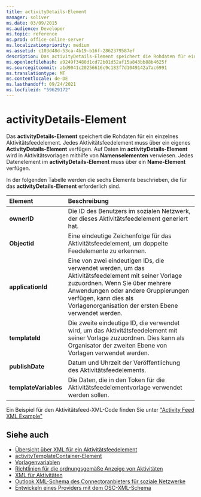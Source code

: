 ```yaml
---
title: activityDetails-Element
manager: soliver
ms.date: 03/09/2015
ms.audience: Developer
ms.topic: reference
ms.prod: office-online-server
ms.localizationpriority: medium
ms.assetid: c103d48d-53ca-4b19-b16f-2862379587ef
description: Das activityDetails-Element speichert die Rohdaten für ein einzelnes Aktivitätsfeedelement. Jedes Aktivitätsfeedelement muss über ein eigenes ActivityDetails-Element verfügen. Auf Daten im activityDetails-Element wird in Aktivitätsvorlagen mithilfe von Namenselementen verwiesen.
ms.openlocfilehash: a9249f3480d1cd72b01d52af15a843bb88b4625f
ms.sourcegitcommit: a1d9041c20256616c9c183f7d1049142a7ac6991
ms.translationtype: MT
ms.contentlocale: de-DE
ms.lasthandoff: 09/24/2021
ms.locfileid: "59629172"
---
```

# <a name="activitydetails-element"></a>activityDetails-Element

Das **activityDetails-Element** speichert die Rohdaten für ein einzelnes Aktivitätsfeedelement. Jedes Aktivitätsfeedelement muss über ein eigenes **ActivityDetails-Element** verfügen. Auf Daten im **activityDetails-Element** wird in Aktivitätsvorlagen mithilfe von **Namenselementen** verwiesen. Jedes Datenelement im **activityDetails-Element** muss über ein **Name-Element** verfügen. 
  
In der folgenden Tabelle werden die sechs Elemente beschrieben, die für das **activityDetails-Element** erforderlich sind. 
  
|**Element**|**Beschreibung**|
|:-----|:-----|
|**ownerID** <br/> |Die ID des Benutzers im sozialen Netzwerk, der dieses Aktivitätsfeedelement generiert hat.  <br/> |
|**Objectid** <br/> |Eine eindeutige Zeichenfolge für das Aktivitätsfeedelement, um doppelte Feedelemente zu erkennen.  <br/> |
|**applicationId** <br/> |Eine von zwei eindeutigen IDs, die verwendet werden, um das Aktivitätsfeedelement mit seiner Vorlage zuzuordnen. Wenn Sie über mehrere Anwendungen oder andere Gruppierungen verfügen, kann dies als Vorlagenorganisation der ersten Ebene verwendet werden.  <br/> |
|**templateId** <br/> |Die zweite eindeutige ID, die verwendet wird, um das Aktivitätsfeedelement mit seiner Vorlage zuzuordnen. Dies kann als Organisator der zweiten Ebene von Vorlagen verwendet werden.  <br/> |
|**publishDate** <br/> |Datum und Uhrzeit der Veröffentlichung des Aktivitätsfeedelements.  <br/> |
|**templateVariables** <br/> |Die Daten, die in den Token für die Aktivitätsfeedelementvorlage verwendet werden sollen.  <br/> |
   
Ein Beispiel für den Aktivitätsfeed-XML-Code finden Sie unter ["Activity Feed XML Example"](activity-feed-xml-example.md)
  
## <a name="see-also"></a>Siehe auch

- [Übersicht über XML für ein Aktivitätsfeedelement](overview-of-xml-for-an-activity-feed-item.md)  
- [activityTemplateContainer-Element](activitytemplatecontainer-element.md)  
- [Vorlagenvariablen](template-variables.md) 
- [Richtlinien für die ordnungsgemäße Anzeige von Aktivitäten](guidelines-for-properly-displaying-activities.md)  
- [XML für Aktivitäten](xml-for-activities.md)  
- [Outlook XML-Schema des Connectoranbieters für soziale Netzwerke](outlook-social-connector-provider-xml-schema.md)
- [Entwickeln eines Providers mit dem OSC-XML-Schema](developing-a-provider-with-the-osc-xml-schema.md)

